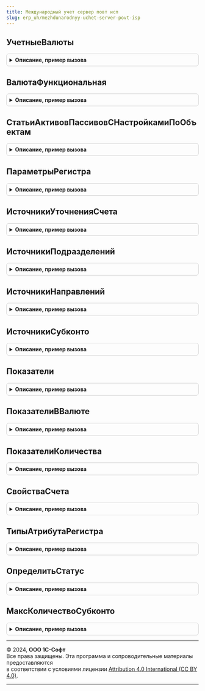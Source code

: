 ```yaml
---
title: Международный учет сервер повт исп
slug: erp_uh/mezhdunarodnyy-uchet-server-povt-isp
---
```



## УчетныеВалюты
<details style="margin: 1em 0; padding: 0.5em; border: 1px solid #ccc; border-radius: 6px;">

<summary style="font-weight: bold; cursor: pointer;">Описание, пример вызова</summary>

```bsl

//++ НЕ УТКА

// Возвращает валюты учета на плане счетов
//
// Параметры:
// 	ПланСчетов - СправочникСсылка.ПланыСчетовМеждународногоУчета - План счетов, для которого необходимо получить учетные валюты.
// 	Организация - СправочникСсылка.Организации - Организация, для которых необходимо получить учетные валюты.
//
// Возвращаемое значение:
//	Структура - см. МеждународныйУчетОбщегоНазначения.УчетныеВалюты
//
Функция УчетныеВалюты(ПланСчетов, Организация) Экспорт
```

Пример вызова
```bsl
Результат = МеждународныйУчетСерверПовтИсп.УчетныеВалюты(ПланСчетов, Организация) 
```
</details>

## ВалютаФункциональная
<details style="margin: 1em 0; padding: 0.5em; border: 1px solid #ccc; border-radius: 6px;">

<summary style="font-weight: bold; cursor: pointer;">Описание, пример вызова</summary>

```bsl


// Возвращает функциональную валюту, которая используется в организации на указанном плане счетов.
//
// Параметры:
// 	ПланСчетов - СправочникСсылка.ПланыСчетовМеждународногоУчета - План счетов, для которого необходимо получить учетные валюты.
// 	Организация - СправочникСсылка.Организации - Организация, для которых необходимо получить учетные валюты.
//
// Возвращаемое значение:
//	СправочникСсылка.Валюты -
//
Функция ВалютаФункциональная(ПланСчетов, Организация) Экспорт
```

Пример вызова
```bsl
Результат = МеждународныйУчетСерверПовтИсп.ВалютаФункциональная(ПланСчетов, Организация) 
```
</details>

## СтатьиАктивовПассивовСНастройкамиПоОбъектам
<details style="margin: 1em 0; padding: 0.5em; border: 1px solid #ccc; border-radius: 6px;">

<summary style="font-weight: bold; cursor: pointer;">Описание, пример вызова</summary>

```bsl

// Возвращает массив статей активов и пассивов, для которых в режиме формирования проводок МФУ по объектам учета
// настроены счета учета по объектам учета и объектам настройки
//
// Возвращаемое значение:
//  ФиксированныйМассив из ПланВидовХарактеристикСсылка.СтатьиАктивовПассивов
//
Функция СтатьиАктивовПассивовСНастройкамиПоОбъектам() Экспорт
```

Пример вызова
```bsl
Результат = МеждународныйУчетСерверПовтИсп.СтатьиАктивовПассивовСНастройкамиПоОбъектам() 
```
</details>

## ПараметрыРегистра
<details style="margin: 1em 0; padding: 0.5em; border: 1px solid #ccc; border-radius: 6px;">

<summary style="font-weight: bold; cursor: pointer;">Описание, пример вызова</summary>

```bsl

//-- НЕ УТКА

// Возвращает параметры регистра для отражения в международном учете.
//
// Параметры:
//	ИмяРегистра - Строка - имя регистра, для которого возвращаются параметры отражения.
//
// Возвращаемое значение:
//	Структура из КлючИЗначение - Структура возвращаемых параметров:
//		* Показатели - см. МеждународныйУчетСерверПовтИсп.Показатели
//		* ПоказателиВВалюте - см. МеждународныйУчетСерверПовтИсп.ПоказателиВВалюте
//		* ПоказателиКоличества - см. МеждународныйУчетСерверПовтИсп.ПоказателиКоличества
//		* ИсточникиУточненияСчета - см. МеждународныйУчетСерверПовтИсп.ИсточникиУточненияСчета
//		* ИсточникиПодразделений - см. МеждународныйУчетСерверПовтИсп.ИсточникиПодразделений
//		* ИсточникиНаправлений - см. МеждународныйУчетСерверПовтИсп.ИсточникиНаправлений
//		* ИсточникиСубконто - см. МеждународныйУчетСерверПовтИсп.ИсточникиСубконто
Функция ПараметрыРегистра(ИмяРегистра) Экспорт
```

Пример вызова
```bsl
Результат = МеждународныйУчетСерверПовтИсп.ПараметрыРегистра(ИмяРегистра) 
```
</details>

## ИсточникиУточненияСчета
<details style="margin: 1em 0; padding: 0.5em; border: 1px solid #ccc; border-radius: 6px;">

<summary style="font-weight: bold; cursor: pointer;">Описание, пример вызова</summary>

```bsl

// Определяет источники уточнения счета, доступные в регистре и их свойства.
//
// Параметры:
//  ИмяРегистра - Строка - имя регистра.
//
// Возвращаемое значение:
//  Соответствие - Ключ - название источника уточнения счета.
//				   Значение - структура свойств источника уточнения счета.
//
Функция ИсточникиУточненияСчета(ИмяРегистра) Экспорт
```

Пример вызова
```bsl
Результат = МеждународныйУчетСерверПовтИсп.ИсточникиУточненияСчета(ИмяРегистра) 
```
</details>

## ИсточникиПодразделений
<details style="margin: 1em 0; padding: 0.5em; border: 1px solid #ccc; border-radius: 6px;">

<summary style="font-weight: bold; cursor: pointer;">Описание, пример вызова</summary>

```bsl

// Определяет источники подразделений регистра и их свойства.
//
// Параметры:
//  ИмяРегистра - Строка - имя регистра.
//
// Возвращаемое значение:
//  Соответствие - Ключ - имя источника.
//				   Значение - структура свойств источника.
//
Функция ИсточникиПодразделений(ИмяРегистра) Экспорт
```

Пример вызова
```bsl
Результат = МеждународныйУчетСерверПовтИсп.ИсточникиПодразделений(ИмяРегистра) 
```
</details>

## ИсточникиНаправлений
<details style="margin: 1em 0; padding: 0.5em; border: 1px solid #ccc; border-radius: 6px;">

<summary style="font-weight: bold; cursor: pointer;">Описание, пример вызова</summary>

```bsl

// Определяет источники направлений регистра и их свойства.
//
// Параметры:
//  ИмяРегистра - Строка - имя регистра.
//
// Возвращаемое значение:
//  Соответствие - Ключ - имя источника.
//				   Значение - структура свойств источника.
//
Функция ИсточникиНаправлений(ИмяРегистра) Экспорт
```

Пример вызова
```bsl
Результат = МеждународныйУчетСерверПовтИсп.ИсточникиНаправлений(ИмяРегистра) 
```
</details>

## ИсточникиСубконто
<details style="margin: 1em 0; padding: 0.5em; border: 1px solid #ccc; border-radius: 6px;">

<summary style="font-weight: bold; cursor: pointer;">Описание, пример вызова</summary>

```bsl

// Определяет источники заполнения субконто.
//
// Параметры:
//  ИмяРегистра - Строка - имя регистра.
//
// Возвращаемое значение:
//  Массив - массив атрибутов регистра.
//
Функция ИсточникиСубконто(ИмяРегистра) Экспорт
```

Пример вызова
```bsl
Результат = МеждународныйУчетСерверПовтИсп.ИсточникиСубконто(ИмяРегистра) 
```
</details>

## Показатели
<details style="margin: 1em 0; padding: 0.5em; border: 1px solid #ccc; border-radius: 6px;">

<summary style="font-weight: bold; cursor: pointer;">Описание, пример вызова</summary>

```bsl

// Определяет показатели регистра.
//
// Параметры:
//  ИмяРегистра - Строка - имя регистра.
//
// Возвращаемое значение:
//  Соответствие из КлючИЗначение - :
//   Ключ - Перечисления.ПоказателиАналитическихРегистров - имя показателя
//   Значение - Структура из КлючИЗначение - Описание свойств показателя:
//    *Ресурсы - Массив из Структура-:
//     **Имя - Строка -
//     **ИсточникВалюты - Массив Из Строка -
//
Функция Показатели(ИмяРегистра) Экспорт
```

Пример вызова
```bsl
Результат = МеждународныйУчетСерверПовтИсп.Показатели(ИмяРегистра) 
```
</details>

## ПоказателиВВалюте
<details style="margin: 1em 0; padding: 0.5em; border: 1px solid #ccc; border-radius: 6px;">

<summary style="font-weight: bold; cursor: pointer;">Описание, пример вызова</summary>

```bsl

// Определяет показатели в валюте регистра.
//
// Параметры:
//  ИмяРегистра - Строка - имя регистра.
//
// Возвращаемое значение:
//  Соответствие - Ключ - имя показателя.
//				   Значение - структура свойств показателя.
//
Функция ПоказателиВВалюте(ИмяРегистра) Экспорт
```

Пример вызова
```bsl
Результат = МеждународныйУчетСерверПовтИсп.ПоказателиВВалюте(ИмяРегистра) 
```
</details>

## ПоказателиКоличества
<details style="margin: 1em 0; padding: 0.5em; border: 1px solid #ccc; border-radius: 6px;">

<summary style="font-weight: bold; cursor: pointer;">Описание, пример вызова</summary>

```bsl

// Определяет показатели количества.
//
// Параметры:
//  ИмяРегистра - Строка - имя регистра.
//
// Возвращаемое значение:
//  Соответствие - Ключ - имя источника.
//				   Значение - структура свойств источника.
//
Функция ПоказателиКоличества(ИмяРегистра) Экспорт
```

Пример вызова
```bsl
Результат = МеждународныйУчетСерверПовтИсп.ПоказателиКоличества(ИмяРегистра) 
```
</details>

## СвойстваСчета
<details style="margin: 1em 0; padding: 0.5em; border: 1px solid #ccc; border-radius: 6px;">

<summary style="font-weight: bold; cursor: pointer;">Описание, пример вызова</summary>

```bsl
//++ НЕ УТКА

// Получает свойства счета международного учета
//
// Параметры:
//  Счет - ПланСчетовСсылка.Международный - Счет международного плана счетов.
//
// Возвращаемое значение:
//  Структура - свойства счета
//				Ключ - имя свойства счета.
//				Значение - значение свойства.
//
Функция СвойстваСчета(Знач Счет) Экспорт
```

Пример вызова
```bsl
Результат = МеждународныйУчетСерверПовтИсп.СвойстваСчета(Счет) 
```
</details>

## ТипыАтрибутаРегистра
<details style="margin: 1em 0; padding: 0.5em; border: 1px solid #ccc; border-radius: 6px;">

<summary style="font-weight: bold; cursor: pointer;">Описание, пример вызова</summary>

```bsl

// Возвращает типы атрибута регистра.
//
// Параметры:
//	ИмяРегистра - Строка - имя регистра.
//	ИмяАтрибута - Строка - имя атрибута.
//
// Возвращаемое значение:
//	Массив - массив типов атрибута регистра.
//
Функция ТипыАтрибутаРегистра(ИмяРегистра, ИмяАтрибута) Экспорт
```

Пример вызова
```bsl
Результат = МеждународныйУчетСерверПовтИсп.ТипыАтрибутаРегистра(ИмяРегистра, ИмяАтрибута) 
```
</details>

## ОпределитьСтатус
<details style="margin: 1em 0; padding: 0.5em; border: 1px solid #ccc; border-radius: 6px;">

<summary style="font-weight: bold; cursor: pointer;">Описание, пример вызова</summary>

```bsl

// Возвращает статус на основе приоритетов статусов.
//
// Параметры:
//	ТекущийСтатус - ПеречислениеСсылка.СтатусыОтраженияВМеждународномУчете - текущий статус.
//	НовыйСтатус - ПеречислениеСсылка.СтатусыОтраженияВМеждународномУчете - текущий статус.
//
// Возвращаемое значение:
//	ПеречислениеСсылка.СтатусыОтраженияВМеждународномУчете - устанавливаемый статус.
//
Функция ОпределитьСтатус(ТекущийСтатус, НовыйСтатус) Экспорт
```

Пример вызова
```bsl
Результат = МеждународныйУчетСерверПовтИсп.ОпределитьСтатус(ТекущийСтатус, НовыйСтатус) 
```
</details>

## МаксКоличествоСубконто
<details style="margin: 1em 0; padding: 0.5em; border: 1px solid #ccc; border-radius: 6px;">

<summary style="font-weight: bold; cursor: pointer;">Описание, пример вызова</summary>

```bsl

// Возвращает максимальное количество субконто международного плана счетов
//
// Возвращаемое значение:
// 	Число -
Функция МаксКоличествоСубконто() Экспорт
```

Пример вызова
```bsl
Результат = МеждународныйУчетСерверПовтИсп.МаксКоличествоСубконто() 
```
</details>

---

© 2024, **ООО 1С-Софт**  
Все права защищены. Эта программа и сопроводительные материалы предоставляются  
в соответствии с условиями лицензии [Attribution 4.0 International (CC BY 4.0)](https://creativecommons.org/licenses/by/4.0/legalcode).

---
